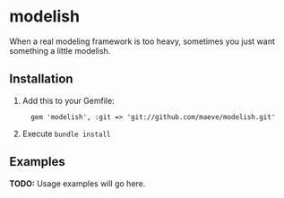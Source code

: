 # modelish #

When a real modeling framework is too heavy, sometimes you just want something a little modelish.

## Installation ##

1. Add this to your Gemfile:

         gem 'modelish', :git => 'git://github.com/maeve/modelish.git'

2. Execute `bundle install`

## Examples ##

**TODO:** Usage examples will go here.

